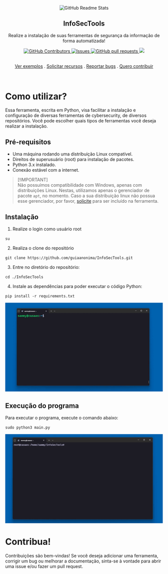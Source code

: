 <p class="header" align="center">
 <img width="100px" src="https://media.discordapp.net/attachments/1027622332740673536/1166777328051949679/image.png?ex=654bb910&is=65394410&hm=c3ce80592d557b3ce1ea9c281891f4915dcb80ab950ad937ff5a03ecbb38c6f1&=&width=732&height=902" align="center" alt="GitHub Readme Stats" />
 <h2 align="center">InfoSecTools</h2>
 <p align="center">Realize a instalação de suas ferramentas de segurança da informação de forma automatizada!</p>
</p>
<p align="center">
  <a href="https://github.com/guiaanonima/InfoSecTools/graphs/contributors">
    <img alt="GitHub Contributors" src="https://img.shields.io/github/contributors/guiaanonima/InfoSecTools?color=0088ff" />
  </a>
  <a href="https://github.com/guiaanonima/InfoSecTools/issues">
    <img alt="Issues" src="https://img.shields.io/github/issues/guiaanonima/InfoSecTools?color=0088ff" />
  </a>
  <a href="https://github.com/guiaanonima/InfoSecTools/pulls">
    <img alt="GitHub pull requests" src="https://img.shields.io/github/issues-pr/guiaanonima/InfoSecTools?color=0088ff" />
  </a>
  <a href="https://discord.guiaanonima.com/">
    <img src="https://img.shields.io/discord/719674366861770834?color=0088ff&label=discord">
  </a>
  <br />
  <br />
</p>
<p class="links" align="center">
  <a href="#execução-do-programa">Ver exemplos</a>
  .
  <a href="https://github.com/guiaanonima/InfoSecTools/issues/new?template=feature.yaml"">Solicitar recursos</a>
  .
  <a href="https://github.com/guiaanonima/InfoSecTools/issues/new?template=feature.yaml">Reportar bugs</a>
  .
  <a href="https://github.com/guiaanonima/InfoSecTools/blob/main/CONTRIBUTING.md">Quero contribuir</a>
</p>
 <br />

# Como utilizar?
Essa ferramenta, escrita em Python, visa facilitar a instalação e configuração de diversas ferramentas de cybersecurity, de diversos repositórios. Você pode escolher quais tipos de ferramentas você deseja realizar a instalação.

## Pré-requisitos
- Uma máquina rodando uma distribuição Linux compatível.
- Direitos de superusuário (root) para instalação de pacotes.
- Python 3.x instalado.
- Conexão estável com a internet.

> [!IMPORTANT]\
> Não possuímos compatibilidade com Windows, apenas com distribuições Linux. Nestas, utilizamos apenas o gerenciador de pacote `apt`, no momento. Caso a sua distribuição linux não possua esse gerenciador, por favor, [solicite](https://github.com/guiaanonima/InfoSecTools/issues/new?template=feature.yaml) para ser incluído na ferramenta. 

## Instalação
1. Realize o login como usuário root
```shell
su
```
2. Realiza o clone do repositório
```shell
git clone https://github.com/guiaanonima/InfoSecTools.git
```
3. Entre no diretório do repositório:
```shell
cd ./InfoSecTools
```
4. Instale as dependências para poder executar o código Python:
```shell
pip install -r requirements.txt
```

![](/assets/gif/instalacao.gif)

## Execução do programa
Para executar o programa, execute o comando abaixo:
```shell
sudo python3 main.py
```

![](/assets/gif/execucao.gif)

# Contribua!
Contribuições são bem-vindas! Se você deseja adicionar uma ferramenta, corrigir um bug ou melhorar a documentação, sinta-se à vontade para abrir uma issue e/ou fazer um pull request.
